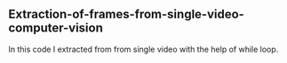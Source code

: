 ## Extraction-of-frames-from-single-video-computer-vision

In this code I extracted from from single video with the help of while loop.
